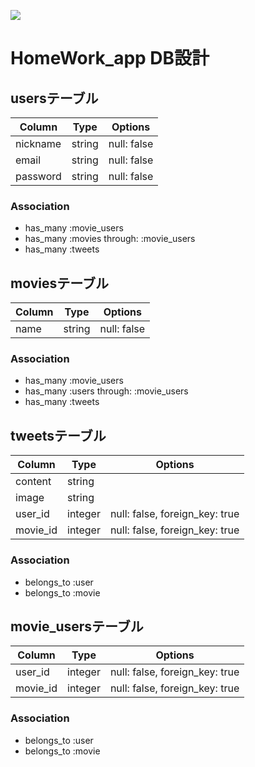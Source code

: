 ![](https://gyazo.com/72e58fef56998ed235c15271a7d52818)

# HomeWork_app DB設計
## usersテーブル
|Column|Type|Options|
|------|----|-------|
|nickname|string|null: false|
|email|string|null: false|
|password|string|null: false|
### Association
- has_many :movie_users 
- has_many :movies through: :movie_users
- has_many :tweets

## moviesテーブル
|Column|Type|Options|
|------|----|-------|
|name|string|null: false|
### Association
- has_many :movie_users
- has_many :users through: :movie_users
- has_many :tweets

## tweetsテーブル
|Column|Type|Options|
|------|----|-------|
|content|string||
|image|string||
|user_id|integer|null: false, foreign_key: true|
|movie_id|integer|null: false, foreign_key: true|
### Association
- belongs_to :user
- belongs_to :movie

## movie_usersテーブル
|Column|Type|Options|
|------|----|-------|
|user_id|integer|null: false, foreign_key: true|
|movie_id|integer|null: false, foreign_key: true|
### Association
- belongs_to :user
- belongs_to :movie